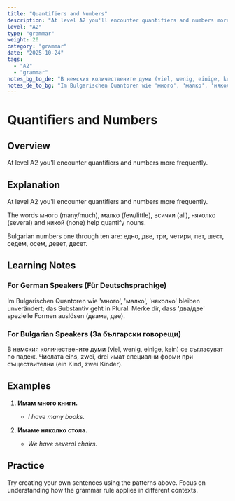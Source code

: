 ```yaml
---
title: "Quantifiers and Numbers"
description: "At level A2 you'll encounter quantifiers and numbers more frequently."
level: "A2"
type: "grammar"
weight: 20
category: "grammar"
date: "2025-10-24"
tags:
  - "A2"
  - "grammar"
notes_bg_to_de: "В немския количествените думи (viel, wenig, einige, kein) се съгласуват по падеж. Числата eins, zwei, drei имат специални форми при съществителни (ein Kind, zwei Kinder)."
notes_de_to_bg: "Im Bulgarischen Quantoren wie 'много', 'малко', 'няколко' bleiben unverändert; das Substantiv geht in Plural. Merke dir, dass 'два/две' spezielle Formen auslösen (двама, две)."
---
```


# Quantifiers and Numbers

## Overview

At level A2 you'll encounter quantifiers and numbers more frequently.

## Explanation

At level A2 you'll encounter quantifiers and numbers more frequently.

The words много (many/much), малко (few/little), всички (all), няколко (several) and никой (none) help quantify nouns.

Bulgarian numbers one through ten are: едно, две, три, четири, пет, шест, седем, осем, девет, десет.

## Learning Notes

### For German Speakers (Für Deutschsprachige)

Im Bulgarischen Quantoren wie 'много', 'малко', 'няколко' bleiben unverändert; das Substantiv geht in Plural. Merke dir, dass 'два/две' spezielle Formen auslösen (двама, две).

### For Bulgarian Speakers (За български говорещи)

В немския количествените думи (viel, wenig, einige, kein) се съгласуват по падеж. Числата eins, zwei, drei имат специални форми при съществителни (ein Kind, zwei Kinder).

## Examples

1. **Имам много книги.**
   - *I have many books.*

2. **Имаме няколко стола.**
   - *We have several chairs.*

## Practice

Try creating your own sentences using the patterns above. Focus on understanding how the grammar rule applies in different contexts.

